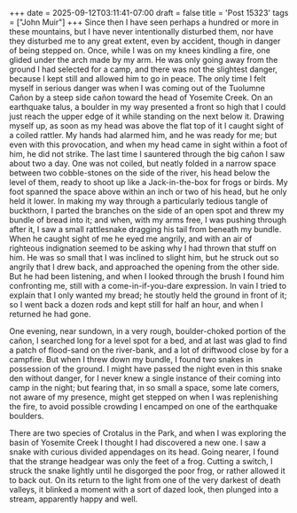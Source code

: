 +++
date = 2025-09-12T03:11:41-07:00
draft = false
title = 'Post 15323'
tags = ["John Muir"]
+++
Since then I have seen perhaps a hundred or more in these mountains, but I have never intentionally disturbed them, nor have they disturbed me to any great extent, even by accident, though in danger of being stepped on. Once, while I was on my knees kindling a fire, one glided under the arch made by my arm. He was only going away from the ground I had selected for a camp, and there was not the slightest danger, because I kept still and allowed him to go in peace. The only time I felt myself in serious danger was when I was coming out of the Tuolumne Cañon by a steep side cañon toward the head of Yosemite Creek. On an earthquake talus, a boulder in my way presented a front so high that I could just reach the upper edge of it while standing on the next below it. Drawing myself up, as soon as my head was above the flat top of it I caught sight of a coiled rattler. My hands had alarmed him, and he was ready for me; but even with this provocation, and when my head came in sight within a foot of him, he did not strike. The last time I sauntered through the big cañon I saw about two a day. One was not coiled, but neatly folded in a narrow space between two cobble-stones on the side of the river, his head below the level of them, ready to shoot up like a Jack-in-the-box for frogs or birds. My foot spanned the space above within an inch or two of his head, but he only held it lower. In making my way through a particularly tedious tangle of buckthorn, I parted the branches on the side of an open spot and threw my bundle of bread into it; and when, with my arms free, I was pushing through after it, I saw a small rattlesnake dragging his tail from beneath my bundle. When he caught sight of me he eyed me angrily, and with an air of righteous indignation seemed to be asking why I had thrown that stuff on him. He was so small that I was inclined to slight him, but he struck out so angrily that I drew back, and approached the opening from the other side. But he had been listening, and when I looked through the brush I found him confronting me, still with a come-in-if-you-dare expression. In vain I tried to explain that I only wanted my bread; he stoutly held the ground in front of it; so I went back a dozen rods and kept still for half an hour, and when I returned he had gone.

One evening, near sundown, in a very rough, boulder-choked portion of the cañon, I searched long for a level spot for a bed, and at last was glad to find a patch of flood-sand on the river-bank, and a lot of driftwood close by for a campfire. But when I threw down my bundle, I found two snakes in possession of the ground. I might have passed the night even in this snake den without danger, for I never knew a single instance of their coming into camp in the night; but fearing that, in so small a space, some late comers, not aware of my presence, might get stepped on when I was replenishing the fire, to avoid possible crowding I encamped on one of the earthquake boulders.

There are two species of Crotalus in the Park, and when I was exploring the basin of Yosemite Creek I thought I had discovered a new one. I saw a snake with curious divided appendages on its head. Going nearer, I found that the strange headgear was only the feet of a frog. Cutting a switch, I struck the snake lightly until he disgorged the poor frog, or rather allowed it to back out. On its return to the light from one of the very darkest of death valleys, it blinked a moment with a sort of dazed look, then plunged into a stream, apparently happy and well.
